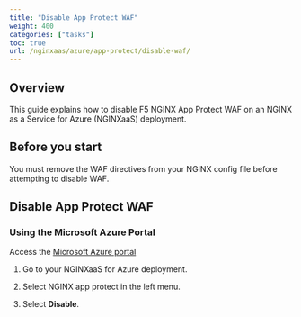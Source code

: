 ```yaml
---
title: "Disable App Protect WAF"
weight: 400
categories: ["tasks"]
toc: true
url: /nginxaas/azure/app-protect/disable-waf/
---
```


## Overview
This guide explains how to disable F5 NGINX App Protect WAF on an NGINX as a Service for Azure (NGINXaaS) deployment.

## Before you start
You must remove the WAF directives from your NGINX config file before attempting to disable WAF.

## Disable App Protect WAF

### Using the Microsoft Azure Portal

Access the [Microsoft Azure portal](https://portal.azure.com)

1. Go to your NGINXaaS for Azure deployment.

2. Select NGINX app protect in the left menu.

3. Select **Disable**.
